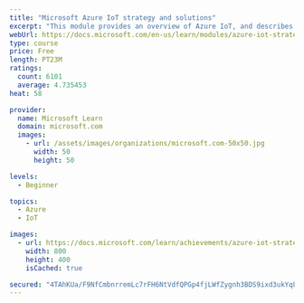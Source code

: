 ```yaml
---
title: "Microsoft Azure IoT strategy and solutions"
excerpt: "This module provides an overview of Azure IoT, and describes Microsoft tools, services, and infrastructure. This knowledge can help bring IoT to life for your organization and customers."
webUrl: https://docs.microsoft.com/en-us/learn/modules/azure-iot-strategy-and-solutions/
type: course
price: Free
length: PT23M
ratings:
  count: 6101
  average: 4.735453
heat: 58

provider:
  name: Microsoft Learn
  domain: microsoft.com
  images:
    - url: /assets/images/organizations/microsoft.com-50x50.jpg
      width: 50
      height: 50

levels:
  - Beginner

topics:
  - Azure
  - IoT

images:
  - url: https://docs.microsoft.com/learn/achievements/azure-iot-strategy-and-solutions-social.png
    width: 800
    height: 400
    isCached: true

secured: "4TAhKUa/F9NfCmbnrremLc7rFH6NtVdfQPGp4fjLWfZygnh3BDS9ixd3ukYqLVFbunTphU5pnTHQvnWzNrf70O6Gb7dInkuSREIPbw1FYDXKyGoD+Tm8flaTkVeETb9rukb9d3nDo+BdF2VyiGp0CKAfNnyK0w3hDhauOR73OqZR+AxH5OQSpyq+WC1mHOY8gLR7/EhsqDa+zwcgvGVjrWLbxRllcpNTdERg2GiF0Jcj4hfUZa9+eAs+pzF6NCqoRjQKX9pzQIv+hu+TO5zL/DRg14PJkANBoIdA9aC/xzNWjuV3FVFzCFM3MuIkrFYsFuQi5EguAhgiggb8PaJttFPaVQMTxT5+/hqNjsgJEt80YKl9dnICyhCxosENYo34lqrjTKH0+Dic3ElO0ctJmbtM5swoqmdjEtXP1/oe2lY=;rnlwcT1zB/KZ51GL8grsog=="
---
```


